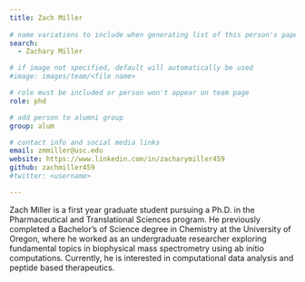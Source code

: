 ```yaml
---
title: Zach Miller
 
# name variations to include when generating list of this person's papers
search:
  - Zachary Miller

# if image not specified, default will automatically be used
#image: images/team/<file name>

# role must be included or person won't appear on team page
role: phd

# add person to alumni group
group: alum

# contact info and social media links
email: zmmiller@usc.edu
website: https://www.linkedin.com/in/zacharymiller459
github: zachmiller459
#twitter: <username>

---
```


Zach Miller is a first year graduate student pursuing a Ph.D. in the Pharmaceutical and Translational Sciences program.
He previously completed a Bachelor’s of Science degree in Chemistry at the University of Oregon, where he worked as an undergraduate researcher exploring fundamental topics in biophysical mass spectrometry using ab initio computations.
Currently, he is interested in computational data analysis and peptide based therapeutics. 
